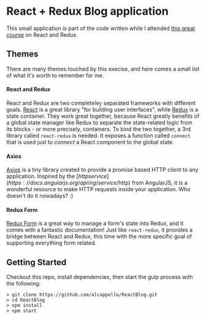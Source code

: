 # React + Redux Blog application

This small application is part of the code written while I attended [this great course](https://www.udemy.com/react-redux/) on React and Redux.

## Themes

There are many themes touched by this execise, and here comes a small list of what it's worth to remember for me.

#### React and Redux
React and Redux are two completeley separated frameworks with different goals. [React](https://reactjs.org/) is a great library "for building user interfaces", while [Redux](https://redux.js.org/) is a state container. They work great together, because React greatly benefits of a global state manager like Redux to separate the state-related logic from its blocks - or more precisely, containers.
To bind the two together, a 3rd library called `react-redux` is needed. It exposes a function called `connect` that is used just to *connect* a React component to the global state.

#### Axios
[Axios](https://github.com/axios/axios) is a tiny library created to provide a promise based HTTP client to any application. Inspired by the [$http service](https://docs.angularjs.org/api/ng/service/$http) from AngularJS, it is a wonderful resource to make HTTP requests inside your application. Who doesn't do it nowadays? :)

#### Redux Form
[Redux Form](https://redux-form.com/) is a great way to manage a form's state into Redux, and it comes with a fantastic documentation! Just like `react-redux`, it provides a bridge between React and Redux, this time with the more specific goal of supporting everything form related.

## Getting Started
Checkout this repo, install dependencies, then start the gulp process with the following:

```
> git clone https://github.com/alcappello/ReactBlog.git
> cd ReactBlog
> npm install
> npm start
```

